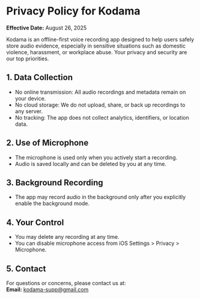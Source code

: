 # Privacy Policy for Kodama
**Effective Date:** August 26, 2025  

Kodama is an offline-first voice recording app designed to help users safely store audio evidence, especially in sensitive situations such as domestic violence, harassment, or workplace abuse. Your privacy and security are our top priorities.

## 1. Data Collection
- No online transmission: All audio recordings and metadata remain on your device.
- No cloud storage: We do not upload, share, or back up recordings to any server.
- No tracking: The app does not collect analytics, identifiers, or location data.

## 2. Use of Microphone
- The microphone is used only when you actively start a recording.
- Audio is saved locally and can be deleted by you at any time.

## 3. Background Recording
- The app may record audio in the background only after you explicitly enable the background mode.

## 4. Your Control
- You may delete any recording at any time.
- You can disable microphone access from iOS Settings > Privacy > Microphone.

## 5. Contact
For questions or concerns, please contact us at:  
**Email:** kodama-supp@gmail.com
